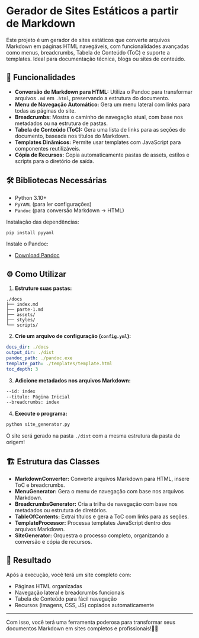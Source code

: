 # Gerador de Sites Estáticos a partir de Markdown

Este projeto é um gerador de sites estáticos que converte arquivos Markdown em páginas HTML navegáveis, com funcionalidades avançadas como menus, breadcrumbs, Tabela de Conteúdo (ToC) e suporte a templates. Ideal para documentação técnica, blogs ou sites de conteúdo.

## 📘 Funcionalidades

- **Conversão de Markdown para HTML:** Utiliza o Pandoc para transformar arquivos `.md` em `.html`, preservando a estrutura do documento.
- **Menu de Navegação Automático:** Gera um menu lateral com links para todas as páginas do site.
- **Breadcrumbs:** Mostra o caminho de navegação atual, com base nos metadados ou na estrutura de pastas.
- **Tabela de Conteúdo (ToC):** Gera uma lista de links para as seções do documento, baseada nos títulos do Markdown.
- **Templates Dinâmicos:** Permite usar templates com JavaScript para componentes reutilizáveis.
- **Cópia de Recursos:** Copia automaticamente pastas de assets, estilos e scripts para o diretório de saída.

## 🛠️ Bibliotecas Necessárias

- Python 3.10+
- `PyYAML` (para ler configurações)
- `Pandoc` (para conversão Markdown → HTML)

Instalação das dependências:
```bash
pip install pyyaml
```

Instale o Pandoc:
- [Download Pandoc](https://pandoc.org/installing.html)

## ⚙️ Como Utilizar

1. **Estruture suas pastas:**
```
./docs
├── index.md
├── parte-1.md
├── assets/
├── styles/
└── scripts/
```

2. **Crie um arquivo de configuração (`config.yml`):**
```yaml
docs_dir: ./docs
output_dir: ./dist
pandoc_path: ./pandoc.exe
template_path: ./templates/template.html
toc_depth: 3
```

3. **Adicione metadados nos arquivos Markdown:**
```markdown
--id: index
--titulo: Página Inicial
--breadcrumbs: index
```

4. **Execute o programa:**
```bash
python site_generator.py
```

O site será gerado na pasta `./dist` com a mesma estrutura da pasta de origem!

## 🏗️ Estrutura das Classes

- **MarkdownConverter:** Converte arquivos Markdown para HTML, insere ToC e breadcrumbs.
- **MenuGenerator:** Gera o menu de navegação com base nos arquivos Markdown.
- **BreadcrumbsGenerator:** Cria a trilha de navegação com base nos metadados ou estrutura de diretórios.
- **TableOfContents:** Extrai títulos e gera a ToC com links para as seções.
- **TemplateProcessor:** Processa templates JavaScript dentro dos arquivos Markdown.
- **SiteGenerator:** Orquestra o processo completo, organizando a conversão e cópia de recursos.

## 🚀 Resultado

Após a execução, você terá um site completo com:
- Páginas HTML organizadas
- Navegação lateral e breadcrumbs funcionais
- Tabela de Conteúdo para fácil navegação
- Recursos (imagens, CSS, JS) copiados automaticamente

---

Com isso, você terá uma ferramenta poderosa para transformar seus documentos Markdown em sites completos e profissionais!🚀✨

